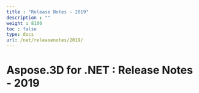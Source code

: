 ```yaml
---
title : "Release Notes - 2019" 
description : "" 
weight : 8100 
toc : false
type: docs
url: /net/releasenotes/2019/
---
```


# Aspose.3D for .NET : Release Notes - 2019


